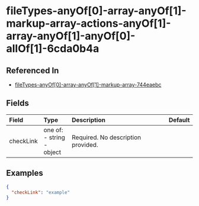 
# fileTypes-anyOf[0]-array-anyOf[1]-markup-array-actions-anyOf[1]-array-anyOf[1]-anyOf[0]-allOf[1]-6cda0b4a



## Referenced In

- [fileTypes-anyOf[0]-array-anyOf[1]-markup-array-744eaebc](/docs/references/schemas/filetypes-anyof-0--array-anyof-1--markup-array-744eaebc)

## Fields

Field | Type | Description | Default
:-- | :-- | :-- | :--
checkLink | one of:<br/>- string<br/>- object | Required. No description provided. | 

## Examples

```json
{
  "checkLink": "example"
}
```
